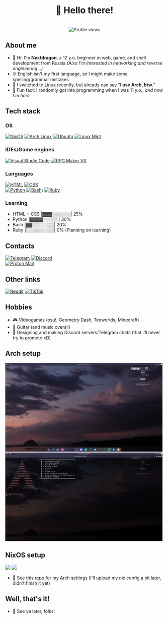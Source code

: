 <div align="center">

# 🌆 Hello there! 
\
![Profile views](https://komarev.com/ghpvc/?username=nexxtdragon&style=for-the-badge)
</div>

## About me
- 👋 Hi! I'm **Nextdragon**, a 12 y.o. beginner in web, game, and shell development from Russia *(Also I'm interested in networking and reverse engineering...)*
- 🌐 English isn't my first language, so I might make some spelling/grammar mistakes
- 🐧 I switched to Linux recently, but already can say "**I use Arch, btw.**"
- 👀 Fun fact: I randomly got into programming when I was 11 y.o., *and now I'm here*

## Tech stack

### OS
[![NixOS](https://img.shields.io/badge/NixOS-5277C3?style=for-the-badge&logo=nixos&logoColor=fff)](https://nixos.org/) [![Arch Linux](https://img.shields.io/badge/Arch%20Linux-1793D1?style=for-the-badge&logo=arch-linux&logoColor=fff)](https://archlinux.org) [![Ubuntu](https://img.shields.io/badge/Ubuntu-E95420?style=for-the-badge&logo=ubuntu&logoColor=white)](https://ubuntu.com) [![Linux Mint](https://img.shields.io/badge/Linux%20Mint-87CF3E?style=for-the-badge&logo=linuxmint&logoColor=fff)](https://www.linuxmint.com/)

### IDEs/Game engines
[![Visual Studio Code](https://custom-icon-badges.demolab.com/badge/Visual%20Studio%20Code-0078d7.svg?style=for-the-badge&logo=vsc&logoColor=white)](https://code.visualstudio.com) [![RPG Maker VX](https://custom-icon-badges.demolab.com/badge/RPG%20Maker%20VX%20-%20-%20black?logo=rpgmakervx&style=for-the-badge&labelColor=black)](https://www.rpgmakerweb.com/)
### Languages
[![HTML](https://img.shields.io/badge/-HTML-E34F26?style=for-the-badge&logo=html5&logoColor=white)](https://en.wikipedia.org/wiki/HTML) [![CSS](https://img.shields.io/badge/-CSS-1572B6?style=for-the-badge&logo=css3&logoColor=white)](https://en.wikipedia.org/wiki/CSS)\
[![Python](https://img.shields.io/badge/-Python-3776AB?style=for-the-badge&logo=python&logoColor=white)](https://en.wikipedia.org/wiki/Python_(programming_language)) [![Bash](https://img.shields.io/badge/Bash-4EAA25?style=for-the-badge&logo=gnubash&logoColor=fff)](https://en.wikipedia.org/wiki/Bash_(Unix_shell))\
[![Ruby](https://img.shields.io/badge/-Ruby-CC342D?style=for-the-badge&logo=ruby&logoColor=white)](https://en.wikipedia.org/wiki/Ruby_(programming_language))

### Learning
- HTML + CSS |▓▓▓░░░░░░| 25%
- Python |▓▓▓▓░░░░░| 30%
- Bash |▓▓░░░░░░░| 20%
- Ruby |░░░░░░░░░| 0% (Planning on learning)

## Contacts
[![Telegram](https://img.shields.io/badge/Telegram-2CA5E0?style=for-the-badge&logo=telegram&logoColor=white)](https://t.me/nextdragon) [![Discord](https://img.shields.io/badge/Discord-%235865F2.svg?style=for-the-badge&logo=discord&logoColor=white)](https://discord.com/users/1290204703770284105)\
[![Proton Mail](https://img.shields.io/badge/Proton%20Mail-6D4AFF?style=for-the-badge&logo=protonmail&logoColor=fff)](mailto:nextdragon.dev@proton.me)

## Other links
[![Reddit](https://img.shields.io/badge/Reddit-FF4500?style=for-the-badge&logo=reddit&logoColor=white)](https://www.reddit.com/u/yuchiidev/) [![TikTok](https://img.shields.io/badge/TikTok-black?style=for-the-badge&logo=tiktok&logoColor=white)](https://tiktok.com/@nexxtdragon) 

## Hobbies
- 🎮 Videogames (osu!, Geometry Dash, Teeworlds, Minecraft)
- 🎸 Guitar (and music overall)
- 💬 Designing and making Discord servers/Telegram chats (that i'll never try to promote xD)

## Arch setup
<img src="https://github.com/nexxtdragon/nextdragon/blob/main/readme-assets/Screenshot_20250513_003515.png?raw=true" width="500"> <img src="https://github.com/nexxtdragon/nextdragon/blob/main/readme-assets/Screenshot_20250513_003519.png?raw=true" width="500">

## NixOS setup
<img src="https://github.com/nexxtdragon/nexxtdragon/blob/main/readme-assets/2025-05-16_22-58.png?raw=true" width="500"> <img src="https://github.com/nexxtdragon/nexxtdragon/blob/main/readme-assets/2025-05-16_22-59.png?raw=true" width="500">



- 🔌 See [this repo](https://github.com/nexxtdragon/dotfiles) for my Arch settings (I'll upload my nix config a bit later, didn't finish it yet)

## Well, that's it!
- 🫡 See ya later, folks!

